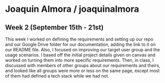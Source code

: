 # Joaquin Almora / joaquinalmora

## Week 2 (September 15th - 21st)
This week I worked on defining the requirements and setting up our repo and our Google Drive folder for our documentation, adding the link to it on our README file. Also, I focused on improving our target user group and the usage scenarios. I based off the initial project details given on canvas and worked on turning them into more specific requirements. Then, in class, I discussed with members of other groups about our requirements and theirs, and looked like all groups were more or less on the same page, except most of them had defined a tech stack while we had not.
